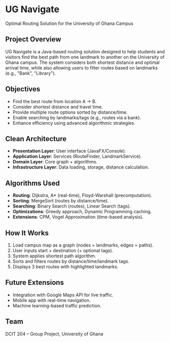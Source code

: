 # UG Navigate
Optimal Routing Solution for the University of Ghana Campus

##  Project Overview
UG Navigate is a Java-based routing solution designed to help students and visitors find the best path from one landmark to another on the University of Ghana campus. The system considers both shortest distance and optimal arrival time, while also allowing users to filter routes based on landmarks (e.g., "Bank", "Library").

##  Objectives
- Find the best route from location A → B.
- Consider shortest distance and travel time.
- Provide multiple route options sorted by distance/time.
- Enable searching by landmarks/tags (e.g., routes via a bank).
- Enhance efficiency using advanced algorithmic strategies.

## Clean Architecture
- **Presentation Layer**: User interface (JavaFX/Console).
- **Application Layer**: Services (RouteFinder, LandmarkService).
- **Domain Layer**: Core graph + algorithms.
- **Infrastructure Layer**: Data loading, storage, distance calculation.

##  Algorithms Used
- **Routing**: Dijkstra, A* (real-time), Floyd-Warshall (precomputation).
- **Sorting**: MergeSort (routes by distance/time).
- **Searching**: Binary Search (routes), Linear Search (tags).
- **Optimizations**: Greedy approach, Dynamic Programming caching.
- **Extensions**: CPM, Vogel Approximation (time-based analysis).

##  How It Works
1. Load campus map as a graph (nodes = landmarks, edges = paths).
2. User inputs start + destination (+ optional tags).
3. System applies shortest path algorithm.
4. Sorts and filters routes by distance/time/landmark tags.
5. Displays 3 best routes with highlighted landmarks.

##  Future Extensions
- Integration with Google Maps API for live traffic.
- Mobile app with real-time navigation.
- Machine learning-based traffic prediction.

## Team
DCIT 204 – Group Project, University of Ghana
